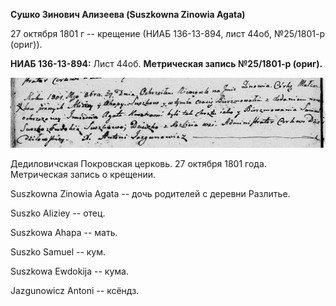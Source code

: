 **Сушко Зинович Ализеева (Suszkowna Zinowia Agata)**

27 октября 1801 г -- крещение (НИАБ 136-13-894, лист 44об, №25/1801-р
(ориг)).

**НИАБ 136-13-894:** Лист 44об. **Метрическая запись №25/1801-р
(ориг).**

![](./media/4b4ef8408d3b5e5446e93346c5efeed23f89ebf7.png)

Дедиловичская Покровская церковь. 27 октября 1801 года. Метрическая
запись о крещении.

Suszkowna Zinowia Agata -- дочь родителей с деревни Разлитье.

Suszko Aliziey -- отец.

Suszkowa Ahapa -- мать.

Suszko Samuel -- кум.

Suszkowa Ewdokija -- кума.

Jazgunowicz Antoni -- ксёндз.
